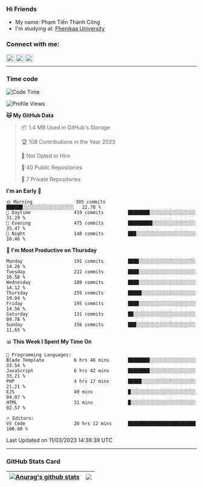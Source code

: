 ### Hi Friends

- My name: Phạm Tiến Thành Công
- I'm studying at: [Phenikaa University]


### Connect with me:
[<img align="left" alt="PhamTienThanhCong | Facebook" width="22px" src="https://upload.wikimedia.org/wikipedia/commons/thumb/1/16/Facebook-icon-1.png/640px-Facebook-icon-1.png" />][facebook]
[<img align="left" alt="PhamTienThanhCong | Zalo" width="22px" src="https://www.anphatpc.com.vn/template/anphat_2020v2/images/icon-zalo.jpg" />][zalo]
[<img align="left" alt="PhamTienThanhCong | LinkedIn" width="22px" src="https://cdn3.iconfinder.com/data/icons/inficons/512/linkedin.png" />][linkedin]

<br />

---

### Time code

<!--START_SECTION:waka-->
![Code Time](http://img.shields.io/badge/Code%20Time-923%20hrs%2056%20mins-blue)

![Profile Views](http://img.shields.io/badge/Profile%20Views-1-blue)

**🐱 My GitHub Data** 

> 📦 1.4 MB Used in GitHub's Storage 
 > 
> 🏆 108 Contributions in the Year 2023
 > 
> 🚫 Not Opted to Hire
 > 
> 📜 40 Public Repositories 
 > 
> 🔑 7 Private Repositories 
 > 
**I'm an Early 🐤** 

```text
🌞 Morning                305 commits         ██████░░░░░░░░░░░░░░░░░░░   22.78 % 
🌆 Daytime                419 commits         ████████░░░░░░░░░░░░░░░░░   31.29 % 
🌃 Evening                475 commits         █████████░░░░░░░░░░░░░░░░   35.47 % 
🌙 Night                  140 commits         ███░░░░░░░░░░░░░░░░░░░░░░   10.46 % 
```
📅 **I'm Most Productive on Thursday** 

```text
Monday                   191 commits         ████░░░░░░░░░░░░░░░░░░░░░   14.26 % 
Tuesday                  222 commits         ████░░░░░░░░░░░░░░░░░░░░░   16.58 % 
Wednesday                189 commits         ████░░░░░░░░░░░░░░░░░░░░░   14.12 % 
Thursday                 255 commits         █████░░░░░░░░░░░░░░░░░░░░   19.04 % 
Friday                   195 commits         ████░░░░░░░░░░░░░░░░░░░░░   14.56 % 
Saturday                 131 commits         ██░░░░░░░░░░░░░░░░░░░░░░░   09.78 % 
Sunday                   156 commits         ███░░░░░░░░░░░░░░░░░░░░░░   11.65 % 
```


📊 **This Week I Spent My Time On** 

```text
💬 Programming Languages: 
Blade Template           6 hrs 46 mins       ████████░░░░░░░░░░░░░░░░░   33.54 % 
JavaScript               6 hrs 42 mins       ████████░░░░░░░░░░░░░░░░░   33.21 % 
PHP                      4 hrs 17 mins       █████░░░░░░░░░░░░░░░░░░░░   21.21 % 
EJS                      49 mins             █░░░░░░░░░░░░░░░░░░░░░░░░   04.07 % 
HTML                     31 mins             █░░░░░░░░░░░░░░░░░░░░░░░░   02.57 % 

🔥 Editors: 
VS Code                  20 hrs 12 mins      █████████████████████████   100.00 % 
```


 Last Updated on 11/03/2023 14:38:39 UTC
<!--END_SECTION:waka-->

---

### GitHub Stats Card

| <a href="https://github.com/phamtienthanhcong"><img align="center" src="https://github-readme-stats.vercel.app/api?username=PhamTienThanhCong&show_icons=true&include_all_commits=true&theme=buefy&hide_border=true&theme=ocean_dark" alt="Anurag's github stats" /></a> | <a href="https://github.com/phamtienthanhcong"><img align="center" src="https://github-readme-stats.vercel.app/api/top-langs/?username=PhamTienThanhCong&layout=compact&theme=buefy&hide_border=true&theme=ocean_dark" /></a> |
| ------------- | ------------- |

[Phenikaa University]: https://phenikaa-uni.edu.vn/vi
[facebook]: https://www.facebook.com/phamtienthanhcong
[linkedin]: https://linkedin.com/in/phamtienthanhcong
[zalo]: https://zalo.me/0396396332
[tiktok]: https://www.tiktok.com/@phamtienthanhcong
[web]: https://github.com/PhamTienThanhCong/web_dev
[min project]: https://github.com/PhamTienThanhCong/Project-Of-Web
[c and cpp]: https://github.com/PhamTienThanhCong/Code_C_and_Cpro
[python]: https://github.com/PhamTienThanhCong/Python_beginer
